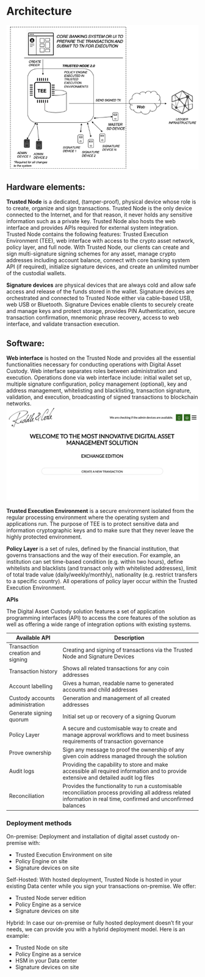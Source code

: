 # Architecture

![Architecture](https://raw.githubusercontent.com/RiddleAndCode/rtd-docs/master/assets/architecture.png "Architecture.png")

## Hardware elements:

**Trusted Node** is a dedicated, (tamper-proof), physical device whose role is to create, organize and sign transactions. Trusted Node is the only device connected to the Internet, and for that reason, it never holds any sensitive information such as a private key. Trusted Node also hosts the web interface and provides APIs required for external system integration. Trusted Node contains the following features: Trusted Execution Environment (TEE), web interface with access to the crypto asset network, policy layer, and full node. With Trusted Node, our clients can create and sign multi-signature signing schemes for any asset, manage crypto addresses including account balance, connect with core banking system API (if required), initialize signature devices, and create an unlimited number of the custodial wallets.

**Signature devices** are physical devices that are always cold and allow safe access and release of the funds stored in the wallet. Signature devices are orchestrated and connected to Trusted Node either via cable-based USB, web  USB or Bluetooth. Signature Devices enable clients to securely create and manage keys and protect storage, provides PIN Authentication, secure transaction confirmation, mnemonic phrase recovery, access to web interface, and validate transaction execution.


## Software:

**Web interface** is hosted on the Trusted Node and provides all the essential functionalities necessary for conducting operations with Digital Asset Custody. Web interface separates roles between administration and execution. Operations done via web interface include: initial wallet set up, multiple signature configuration, policy management (optional), key and address management, whitelisting and blacklisting, transaction signature, validation, and execution, broadcasting of signed transactions to blockchain networks.
![Interface New](https://raw.githubusercontent.com/RiddleAndCode/rtd-docs/master/assets/landingpage.png "Landingpage")


**Trusted Execution Environment** is a secure environment isolated from the regular processing environment where the operating system and applications run. The purpose of TEE is to protect sensitive data and information cryptographic keys and to make sure that they never leave the highly protected environment.

**Policy Layer** is a set of rules, defined by the financial institution, that governs transactions and the way of their execution. For example, an institution can set time-based condition (e.g. within two hours), define whitelists and blacklists (and transact only with whitelisted addresses), limit of total trade value (daily/weekly/monthly), nationality (e.g. restrict transfers to a specific country). All operations of policy layer occur within the Trusted Execution Environment.


**APIs**

The Digital Asset Custody solution features a set of application programming interfaces (API) to access the core features of the solution as well as offering a wide range of integration options with existing systems.

Available API | Description
------------  | -----------
Transaction creation and signing | Creating and signing of transactions via the Trusted Node and Signature Devices
Transaction history | Shows all related transactions for any coin addresses
Account labelling | Gives a human, readable name to generated accounts and child addresses
Custody accounts administration | Generation and management of all created addresses
Generate signing quorum | Initial set up or recovery of a signing Quorum
Policy Layer | A secure and customisable way to create and manage approval workflows and to meet business requirements of transaction governance
Prove ownership | Sign any message to proof the ownership of any given coin address managed through the solution
Audit logs | Providing the capability to store and make accessible all required information and to provide extensive and detailed audit log files
Reconciliation | Provides the functionality to run a customisable reconciliation process providing all address related information in real time, confirmed and unconfirmed balances




### Deployment methods

On-premise:
Deployment and installation of digital asset custody on-premise with:
* Trusted Execution Environment on site
* Policy Engine on site
* Signature devices on site


Self-Hosted:
With hosted deployment, Trusted Node is hosted in your existing Data center while you sign your transactions on-premise. We offer:
* Trusted Node server edition
* Policy Engine as a service
* Signature devices on site



Hybrid:
In case our on-premise or fully hosted deployment doesn’t fit your needs, we can provide you with a hybrid deployment model. Here is an example:
* Trusted Node on site
* Policy Engine as a service
* HSM in your Data center
* Signature devices on site

